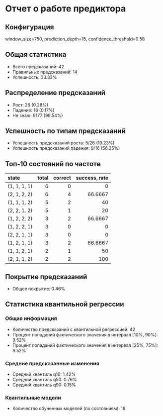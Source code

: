 
# Отчет о работе предиктора

## Конфигурация
window_size=750, prediction_depth=15, confidence_threshold=0.58

## Общая статистика
- Всего предсказаний: 42
- Правильных предсказаний: 14
- Успешность: 33.33%

## Распределение предсказаний
- Рост: 26 (0.28%)
- Падение: 16 (0.17%)
- Не знаю: 9177 (99.54%)

## Успешность по типам предсказаний
- Успешность предсказаний роста: 5/26 (19.23%)
- Успешность предсказаний падения: 9/16 (56.25%)

## Топ-10 состояний по частоте
| state        |   total |   correct |   success_rate |
|:-------------|--------:|----------:|---------------:|
| (1, 1, 1, 1) |       6 |         0 |         0      |
| (2, 1, 2, 2) |       6 |         4 |        66.6667 |
| (1, 1, 1, 2) |       5 |         2 |        40      |
| (2, 2, 1, 2) |       5 |         1 |        20      |
| (1, 2, 2, 2) |       3 |         2 |        66.6667 |
| (1, 2, 2, 1) |       3 |         0 |         0      |
| (2, 2, 1, 1) |       3 |         0 |         0      |
| (1, 2, 1, 1) |       3 |         2 |        66.6667 |
| (1, 1, 2, 1) |       2 |         1 |        50      |
| (2, 1, 1, 2) |       2 |         2 |       100      |

## Покрытие предсказаний
- Общее покрытие: 0.46%

## Статистика квантильной регрессии

### Общая информация
- Количество предсказаний с квантильной регрессией: 42
- Процент попаданий фактического значения в интервал [10%, 90%]: 9.52%
- Процент попаданий фактического значения в интервал [25%, 75%]: 9.52%

### Средние предсказанные изменения
- Средний квантиль q10: 1.42%
- Средний квантиль q50: 0.76%
- Средний квантиль q90: 0.15%

### Квантильные модели
- Количество обученных моделей (по состояниям): 16
